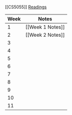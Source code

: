 [[CS5055]]
[Readings](https://rl.talis.com/3/sta/lists/C8984445-5B70-631C-0F0F-B03CDEDA1ED1.html)

| Week | Notes |
| ---- | ---- |
| 1 | [[Week 1 Notes]] |
| 2 | [[Week 2 Notes]] |
| 3 |  |
| 4 |  |
| 5 |  |
| 6 |  |
| 7 |  |
| 8 |  |
| 9 |  |
| 10 |  |
| 11 |  |
